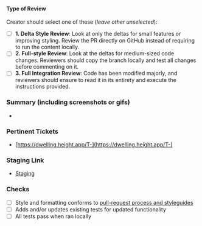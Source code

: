 #### Type of Review

Creator should select one of these (_leave other unselected_): 

- [ ] **1. Delta Style Review**: Look at only the deltas for small features or improving styling. Review the PR directly on GitHub instead of requiring to run the content locally.
- [ ] **2. Full-style Review**: Look at the deltas for medium-sized code changes. Reviewers should copy the branch locally and test all changes before commenting on it.
- [ ] **3. Full Integration Review**: Code has been modified majorly, and reviewers should ensure to read it in its entirety and execute the instructions provided.

### Summary (including screenshots or gifs)

- 

### Pertinent Tickets

- [https://dwelling.height.app/T-](https://dwelling.height.app/T-)

### Staging Link

- [Staging](https://dwelling-fe-staging.herokuapp.com/)

### Checks

- [ ] Style and formatting conforms to [pull-request process and styleguides](https://dwelling.almanac.io/docs/engineering-processes-bKxy3uevBv9TK3fBSOs4mbTSXnWJNpHb)
- [ ] Adds and/or updates existing tests for updated functionality
- [ ] All tests pass when ran locally

